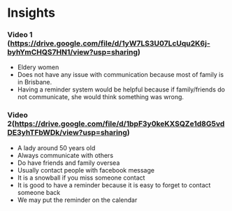 # Insights

### Video 1 (https://drive.google.com/file/d/1yW7LS3U07LcUqu2K6j-byhYmCHQS7HN1/view?usp=sharing)
- Eldery women
- Does not have any issue with communication because most of family is in Brisbane.
- Having a reminder system would be helpful because if family/friends do not communicate, she would think something was wrong. 

### Video 2(https://drive.google.com/file/d/1bpF3y0keKXSQZe1d8G5vdDE3yhTFbWDk/view?usp=sharing)
-	A lady around 50 years old
- Always communicate with others
- Do have friends and family oversea
- Usually contact people with facebook message
- It is a snowball if you miss someone contact
- It is good to have a reminder because it is easy to forget to contact someone back
- We may put the reminder on the calendar

